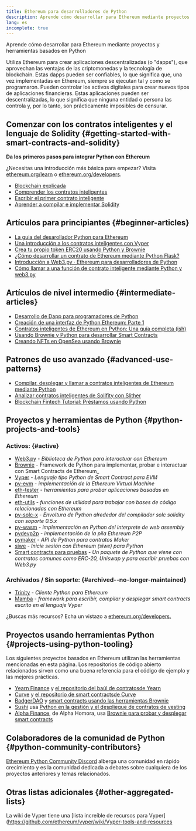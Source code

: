 ```yaml
---
title: Ethereum para desarrolladores de Python
description: Aprende cómo desarrollar para Ethereum mediante proyectos y herramientas basados en Python
lang: es
incomplete: true
---
```


<div class="featured">Aprende cómo desarrollar para Ethereum mediante proyectos y herramientas basados en Python</div>

Utiliza Ethereum para crear aplicaciones descentralizadas (o "dapps"), que aprovechan las ventajas de las criptomonedas y la tecnología de blockchain. Estas dapps pueden ser confiables, lo que significa que, una vez implementadas en Ethereum, siempre se ejecutan tal y como se programaron. Pueden controlar los activos digitales para crear nuevos tipos de aplicaciones financieras. Estas aplicaciones pueden ser descentralizadas, lo que significa que ninguna entidad o persona las controla y, por lo tanto, son prácticamente imposibles de censurar.

## Comenzar con los contratos inteligentes y el lenguaje de Solidity {#getting-started-with-smart-contracts-and-solidity}

**Da los primeros pasos para integrar Python con Ethereum**

¿Necesitas una introducción más básica para empezar? Visita [ethereum.org/learn](/learn/) o [ethereum.org/developers](/developers/).

- [Blockchain explicada](https://kauri.io/article/d55684513211466da7f8cc03987607d5/blockchain-explained)
- [Comprender los contratos inteligentes](https://kauri.io/article/e4f66c6079e74a4a9b532148d3158188/ethereum-101-part-5-the-smart-contract)
- [Escribir el primer contrato inteligente](https://kauri.io/article/124b7db1d0cf4f47b414f8b13c9d66e2/remix-ide-your-first-smart-contract)
- [Aprender a compilar e implementar Solidity](https://kauri.io/article/973c5f54c4434bb1b0160cff8c695369/understanding-smart-contract-compilation-and-deployment)

## Artículos para principiantes {#beginner-articles}

- [La guia del desarollador Python para Ethereum](https://snakecharmers.ethereum.org/a-developers-guide-to-ethereum-pt-1/)
- [Una introducción a los contratos inteligentes con Vyper](https://kauri.io/#collections/Getting%20Started/an-introduction-to-smart-contracts-with-vyper/)
- [Crea tu propio token ERC20 usando Python y Brownie](https://betterprogramming.pub/python-blockchain-token-deployment-tutorial-create-an-erc20-77a5fd2e1a58)
- [¿Cómo desarrollar un contrato de Ethereum mediante Python Flask?](https://medium.com/coinmonks/how-to-develop-ethereum-contract-using-python-flask-9758fe65976e)
- [Introducción a Web3.py · Ethereum para desarrolladores de Python](https://www.dappuniversity.com/articles/web3-py-intro)
- [Cómo llamar a una función de contrato inteligente mediante Python y web3.py](https://stackoverflow.com/questions/57580702/how-to-call-a-smart-contract-function-using-python-and-web3-py)

## Artículos de nivel intermedio {#intermediate-articles}

- [Desarrollo de Dapp para programadores de Python](https://levelup.gitconnected.com/dapps-development-for-python-developers-f52b32b54f28)
- [Creación de una interfaz de Python Ethereum: Parte 1](https://hackernoon.com/creating-a-python-ethereum-interface-part-1-4d2e47ea0f4d)
- [Contratos inteligentes de Ethereum en Python: Una guía completa (ish)](https://hackernoon.com/ethereum-smart-contracts-in-python-a-comprehensive-ish-guide-771b03990988)
- [Usando Brownie y Python para desarrollar Smart Contracts](https://dev.to/patrickalphac/using-brownie-for-to-deploy-smart-contracts-1kkp)
- [Creando NFTs en OpenSea usando Brownie](https://www.freecodecamp.org/news/how-to-make-an-nft-and-render-on-opensea-marketplace/)

## Patrones de uso avanzado {#advanced-use-patterns}

- [Compilar, desplegar y llamar a contratos inteligentes de Ethereum mediante Python](https://yohanes.gultom.me/2018/11/28/compiling-deploying-and-calling-ethereum-smartcontract-using-python/)
- [Analizar contratos inteligentes de Solifity con Slither](https://kauri.io/#collections/DevOps/analyze-solidity-smart-contracts-with-slither/)
- [Blockchain Fintech Tutorial: Préstamos usando Python](https://blog.chain.link/blockchain-fintech-defi-tutorial-lending-borrowing-python/)

## Proyectos y herramientas de Python {#python-projects-and-tools}

### Activos: {#active}

- [Web3.py](https://github.com/ethereum/web3.py) - _Biblioteca de Python para interactuar con Ethereum_
- [Brownie](https://github.com/eth-brownie/brownie) - Framework de Python para implementar, probar e interactuar con Smart Contracts de Ethereum\_
- [Vyper](https://github.com/ethereum/vyper/) - _Lenguaje tipo Python de Smart Contract para EVM_
- [py-evm](https://github.com/ethereum/py-evm) - _implementación de la Ethereum Virtual Machine_
- [eth-tester](https://github.com/ethereum/eth-tester) - _herramientas para probar aplicaciones basadas en Ethereum_
- [eth-utils](https://github.com/ethereum/eth-utils/) - _funciones de utilidad para trabajar con bases de código relacionadas con Ethereum_
- [py-solc-x](https://pypi.org/project/py-solc-x/) - _Envoltura de Python alrededor del compilador solc solidity con soporte 0.5.x_
- [py-wasm](https://github.com/ethereum/py-wasm) - _implementación en Python del interprete de web assembly_
- [pydevp2p](https://github.com/ethereum/pydevp2p) - _implementación de la pila Ethereum P2P_
- [pymaker](https://github.com/makerdao/pymaker) - _API de Python para contratos Maker_
- [siwe](https://github.com/spruceid/siwe-py) - _Inicie sesión con Ethereum (siwe) para Python_
- [Smart contracts para pruebas](https://github.com/tradingstrategy-ai/smart-contracts-for-testing) - _Un paquete de Python que viene con contratos comunes como ERC-20, Uniswap y para escribir pruebas con Web3.py_

### Archivados / Sin soporte: {#archived--no-longer-maintained}

- [Trinity](https://github.com/ethereum/trinity) - _Cliente Python para Ethereum_
- [Mamba](https://mamba.black) - _framework para escribir, compilar y desplegar smart contracts escrito en el lenguaje Vyper_

¿Buscas más recursos? Echa un vistazo a [ethereum.org/developers.](/developers/)

## Proyectos usando herramientas Python {#projects-using-python-tooling}

Los siguientes proyectos basados en Ethereum utilizan las herramientas mencionadas en esta página. Los repositorios de código abierto relacionados sirven como una buena referencia para el código de ejemplo y las mejores prácticas.

- [Yearn Finance](https://yearn.finance/) y [el repositorio del baúl de contratosde Yearn](https://github.com/yearn/yearn-vaults)
- [Curve](https://curve.fi/) y [el repositorio de smart contractsde Curve](https://github.com/curvefi/curve-contract)
- [BadgerDAO](https://badger.com/) y [smart contracts usando las herramientas Brownie](https://github.com/Badger-Finance/badger-system)
- [Sushi](https://sushi.com/) usa [Python en la gestión y el despliegue de contratos de vesting](https://github.com/sushiswap/sushi-vesting-protocols)
- [Alpha Finance](https://alphafinance.io/), de Alpha Homora, usa [Brownie para probar y desplegar smart contracts](https://github.com/AlphaFinanceLab/alpha-staking-contract)

## Colaboradores de la comunidad de Python {#python-community-contributors}

[Ethereum Python Community Discord](https://discord.gg/9zk7snTfWe) alberga una comunidad en rápido crecimiento y es la comunidad dedicada
a debates sobre cualquiera de los proyectos anteriores y temas relacionados.

## Otras listas adicionales {#other-aggregated-lists}

La wiki de Vyper tiene una [lista increíble de recursos para Vyper](https://github.com/ethereum/vyper/wiki/Vyper-tools-and-resources
